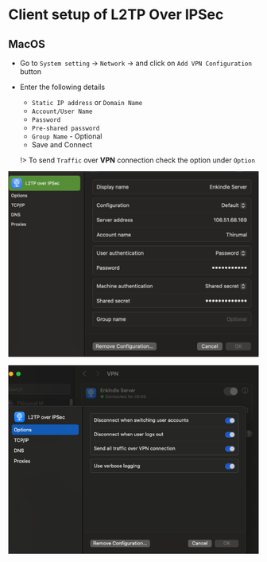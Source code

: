 # Client setup of L2TP Over IPSec

## MacOS

* Go to `System setting` -> `Network` -> and click on `Add VPN Configuration` button

* Enter the following details

  * `Static IP address` or `Domain Name`
  * `Account/User Name`
  * `Password`
  * `Pre-shared password`
  * `Group Name` - Optional
  * Save and Connect  

  !> To send `Traffic` over **VPN** connection check the option under `Option`

![Client Setup Example](./img/L2TP%20Client.png)

![Traffic over VPN Connection](./img/L2Tp%20Option.png)
